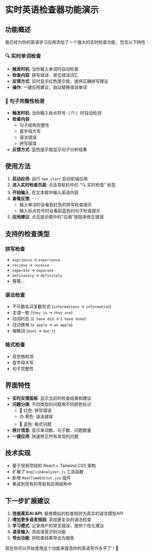 # 实时英语检查器功能演示

## 功能概述

我已经为你的英语学习应用添加了一个强大的实时检查功能，包含以下特性：

### 🔍 实时单词检查
- **触发时机**: 当你输入单词时自动检查
- **检查内容**: 拼写错误、常见错误词汇
- **反馈方式**: 实时显示红色提示框，提供正确拼写建议
- **操作**: 一键应用建议，自动替换错误单词

### 📝 句子完整性检测
- **触发时机**: 当你输入标点符号（.!?;）时自动检测
- **检查内容**: 
  - 句子结构完整性
  - 首字母大写
  - 语法错误
  - 拼写错误
- **反馈方式**: 蓝色提示框显示句子分析结果

## 使用方法

1. **启动应用**: 运行 `npm start` 启动前端应用
2. **进入实时检查页面**: 点击导航栏中的 "🔍 实时检查" 标签
3. **开始输入**: 在文本框中输入英语内容
4. **查看反馈**: 
   - 输入单词时会看到红色的拼写检查提示
   - 输入标点符号时会看到蓝色的句子检查提示
5. **应用建议**: 点击提示框中的"应用"按钮来修正错误

## 支持的检查类型

### 拼写检查
- `exprience` → `experience`
- `recieve` → `receive`
- `seperate` → `separate`
- `definately` → `definitely`
- 等等...

### 语法检查
- 不可数名词复数形式 (`informations` → `information`)
- 主谓一致 (`they is` → `they are`)
- 动词时态 (`I have did` → `I have done`)
- 冠词使用 (`a apple` → `an apple`)
- 缩略词 (`dont` → `don't`)

### 格式检查
- 双空格检测
- 首字母大写
- 句子完整性

## 界面特性

- **实时反馈面板**: 显示当前的检查结果和建议
- **问题分类**: 不同类型的问题用不同颜色标识
  - 🔴 红色: 拼写错误
  - 🟡 黄色: 语法错误
  - 🔵 蓝色: 格式问题
- **统计信息**: 显示单词数、句子数、问题数量
- **一键应用**: 快速修正所有发现的问题

## 技术实现

- 基于现有项目的 React + Tailwind CSS 架构
- 扩展了 `englishAnalyzer.js` 工具函数
- 新增 `RealTimeEditor.jsx` 组件
- 集成到现有的导航和应用结构中

## 下一步扩展建议

1. **连接真实AI API**: 替换模拟的检查规则为真实的语言模型API
2. **增加更多语言规则**: 添加更复杂的语法检查
3. **学习模式**: 记录用户的常见错误，提供个性化建议
4. **语音输入**: 添加语音识别功能
5. **导出功能**: 将检查结果导出为报告

现在你可以开始使用这个功能来提高你的英语写作水平了！🚀
